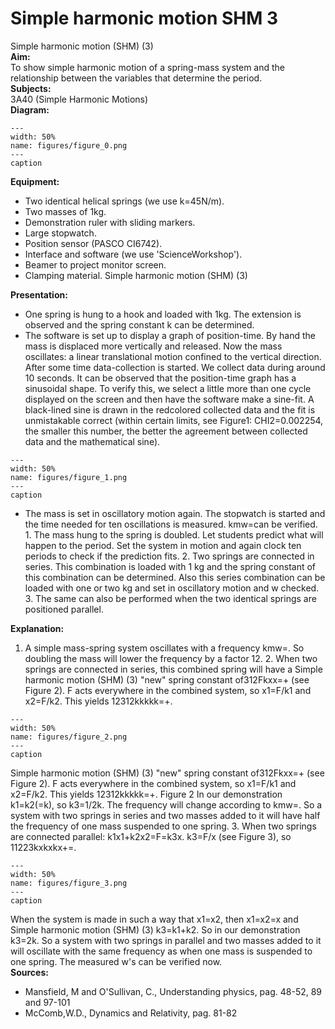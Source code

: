 # Simple harmonic motion  SHM   3  
 Simple harmonic motion (SHM) (3)    
<b> Aim: </b>  
 To show simple harmonic motion of a spring-mass system and the relationship between the variables that determine the period.    
<b> Subjects: </b>  
 3A40 (Simple Harmonic Motions)   
<b> Diagram: </b>  
    
```{figure} figures/figure_0.png  
---  
width: 50%  
name: figures/figure_0.png  
---  
caption  
``` 
     
<b> Equipment: </b>  
 
 *  Two identical helical springs (we use k=45N/m). 
 *  Two masses of 1kg. 
 *  Demonstration ruler with sliding markers. 
 *  Large stopwatch. 
 *  Position sensor (PASCO CI6742). 
 *  Interface and software (we use 'ScienceWorkshop'). 
 *  Beamer to project monitor screen. 
 *  Clamping material. Simple harmonic motion (SHM) (3)
    
<b> Presentation: </b>  
 
 *  One spring is hung to a hook and loaded with 1kg. The extension is observed and the spring constant k can be determined. 
 *  The software is set up to display a graph of position-time. By hand the mass is displaced more vertically and released. Now the mass oscillates: a linear translational motion confined to the vertical direction. After some time data-collection is started. We collect data during around 10 seconds. It can be observed that the position-time graph has a sinusoidal shape. To verify this, we select a little more than one cycle displayed on the screen and then have the software make a sine-fit. A black-lined sine is drawn in the redcolored collected data and the fit is unmistakable correct (within certain limits, see Figure1: CHI2=0.002254, the smaller this number, the better the agreement between collected data and the mathematical sine).    
```{figure} figures/figure_1.png  
---  
width: 50%  
name: figures/figure_1.png  
---  
caption  
``` 
 
 *  The mass is set in oscillatory motion again. The stopwatch is started and the time needed for ten oscillations is measured. kmw=can be verified. 1. The mass hung to the spring is doubled. Let students predict what will happen to the period. Set the system in motion and again clock ten periods to check if the prediction fits. 2. Two springs are connected in series. This combination is loaded with 1 kg and the spring constant of this combination can be determined. Also this series combination can be loaded with one or two kg and set in oscillatory motion and w checked. 3. The same can also be performed when the two identical springs are positioned parallel.
   
<b> Explanation: </b>  
 1. A simple mass-spring system oscillates with a frequency kmw=. So doubling the mass will lower the frequency by a factor 12. 2. When two springs are connected in series, this combined spring will have a Simple harmonic motion (SHM) (3) "new" spring constant of312Fkxx=+ (see Figure 2). F acts everywhere in the combined system, so x1=F/k1 and x2=F/k2. This yields 12312kkkkk=+.     
```{figure} figures/figure_2.png  
---  
width: 50%  
name: figures/figure_2.png  
---  
caption  
``` 
 Simple harmonic motion (SHM) (3) "new" spring constant of312Fkxx=+ (see Figure 2). F acts everywhere in the combined system, so x1=F/k1 and x2=F/k2. This yields 12312kkkkk=+.   Figure 2 In our demonstration k1=k2(=k), so k3=1/2k. The frequency will change according to kmw=. So a system with two springs in series and two masses added to it will have half the frequency of one mass suspended to one spring. 3. When two springs are connected parallel: k1x1+k2x2=F=k3x. k3=F/x  (see Figure 3), so 11223kxkxkx+=.    
```{figure} figures/figure_3.png  
---  
width: 50%  
name: figures/figure_3.png  
---  
caption  
``` 
 When the system is made in such a way that x1=x2, then x1=x2=x and Simple harmonic motion (SHM) (3)   k3=k1+k2. So in our demonstration k3=2k. So a system with two springs in parallel and two masses added to it will oscillate with the same frequency as when one mass is suspended to one spring. The measured w's can be verified now.   
<b> Sources: </b>  
 
 *  Mansfield, M and O'Sullivan, C., Understanding physics, pag. 48-52, 89 and 97-101 
 *  McComb,W.D., Dynamics and Relativity, pag. 81-82
  